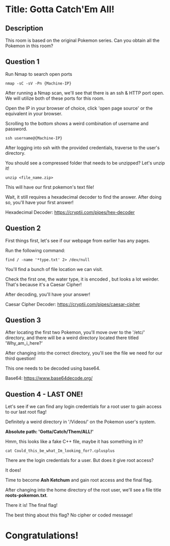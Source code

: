 # Title: Gotta Catch'Em All!

## Description

This room is based on the original Pokemon series. Can you obtain all the Pokemon in this room?


## Question 1

Run Nmap to search open ports

```
nmap -sC -sV -Pn {Machine-IP}
```


After running a Nmap scan, we'll see that there is an ssh & HTTP port open. We will utilize both of these ports for this room.

Open the IP in your browser of choice, click 'open page source' or the equivalent in your browser.

Scrolling to the bottom shows a weird combination of username and password.

```
ssh username@{Machine-IP}
```

After logging into ssh with the provided credentials, traverse to the user's directory.

You should see a compressed folder that needs to be unzipped? Let's unzip it!

```
unzip <file_name.zip>
```

This will have our first pokemon's text file!

Wait, it still requires a hexadecimal decoder to find the answer. After doing so, you'll have your first answer!

Hexadecimal Decoder: https://cryptii.com/pipes/hex-decoder


## Question 2

First things first, let's see if our webpage from earlier has any pages.

Run the following command:

```
find / -name '*type.txt' 2> /dev/null
```

You'll find a bunch of file location we can visit.

Check the first one, the water type, it is encoded , but looks a lot weirder. That's because it's a Caesar Cipher!

After decoding, you'll have your answer!

Caesar Cipher Decoder: https://cryptii.com/pipes/caesar-cipher


## Question 3

After locating the first two Pokemon, you'll move over to the '/etc/' directory, and there will be a weird directory located there titled 'Why_am_i_here?'

After changing into the correct directory, you'll see the file we need for our third question!

This one needs to be decoded using base64.

Base64: https://www.base64decode.org/


## Question 4 - LAST ONE!

Let's see if we can find any login credentials for a root user to gain access to our last root flag!

Definitely a weird directory in '/Videos/' on the Pokemon user's system.

**Absolute path: 'Gotta/Catch/Them/ALL!'**

Hmm, this looks like a fake C++ file, maybe it has something in it?

```
cat Could_this_be_what_Im_looking_for?.cplusplus
```

There are the login credentials for a user. But does it give root access?

It does!

Time to become **Ash Ketchum** and gain root access and the final flag.

After changing into the home directory of the root user, we'll see a file title **roots-pokemon.txt**.

There it is! The final flag!

The best thing about this flag? No cipher or coded message!

# Congratulations!
